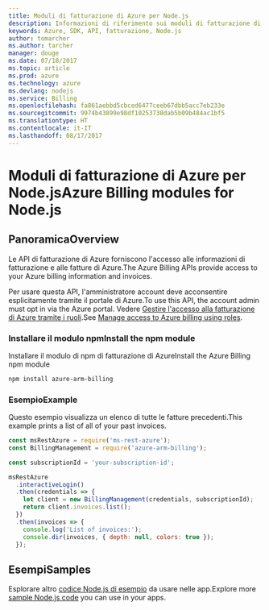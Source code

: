 ```yaml
---
title: Moduli di fatturazione di Azure per Node.js
description: Informazioni di riferimento sui moduli di fatturazione di Azure per Node.js
keywords: Azure, SDK, API, fatturazione, Node.js
author: tomarcher
ms.author: tarcher
manager: douge
ms.date: 07/18/2017
ms.topic: article
ms.prod: azure
ms.technology: azure
ms.devlang: nodejs
ms.service: Billing
ms.openlocfilehash: fa861aebbd5cbced6477ceeb67dbb5acc7eb233e
ms.sourcegitcommit: 9974b43899e98df10253738dab5b09b484ac1bf5
ms.translationtype: HT
ms.contentlocale: it-IT
ms.lasthandoff: 08/17/2017
---
```

# <a name="azure-billing-modules-for-nodejs"></a><span data-ttu-id="d9433-104">Moduli di fatturazione di Azure per Node.js</span><span class="sxs-lookup"><span data-stu-id="d9433-104">Azure Billing modules for Node.js</span></span>

## <a name="overview"></a><span data-ttu-id="d9433-105">Panoramica</span><span class="sxs-lookup"><span data-stu-id="d9433-105">Overview</span></span>
<span data-ttu-id="d9433-106">Le API di fatturazione di Azure forniscono l'accesso alle informazioni di fatturazione e alle fatture di Azure.</span><span class="sxs-lookup"><span data-stu-id="d9433-106">The Azure Billing APIs provide access to your Azure billing information and invoices.</span></span>

<span data-ttu-id="d9433-107">Per usare questa API, l'amministratore account deve acconsentire esplicitamente tramite il portale di Azure.</span><span class="sxs-lookup"><span data-stu-id="d9433-107">To use this API, the account admin must opt in via the Azure portal.</span></span> <span data-ttu-id="d9433-108">Vedere [Gestire l'accesso alla fatturazione di Azure tramite i ruoli](https://docs.microsoft.com/azure/billing/billing-manage-access).</span><span class="sxs-lookup"><span data-stu-id="d9433-108">See [Manage access to Azure billing using roles](https://docs.microsoft.com/azure/billing/billing-manage-access).</span></span>

### <a name="install-the-npm-module"></a><span data-ttu-id="d9433-109">Installare il modulo npm</span><span class="sxs-lookup"><span data-stu-id="d9433-109">Install the npm module</span></span> 

<span data-ttu-id="d9433-110">Installare il modulo di npm di fatturazione di Azure</span><span class="sxs-lookup"><span data-stu-id="d9433-110">Install the Azure Billing npm module</span></span> 

```bash
npm install azure-arm-billing
```
### <a name="example"></a><span data-ttu-id="d9433-111">Esempio</span><span class="sxs-lookup"><span data-stu-id="d9433-111">Example</span></span> 
 
<span data-ttu-id="d9433-112">Questo esempio visualizza un elenco di tutte le fatture precedenti.</span><span class="sxs-lookup"><span data-stu-id="d9433-112">This example prints a list of all of your past invoices.</span></span>
 
```javascript 
const msRestAzure = require('ms-rest-azure');
const BillingManagement = require('azure-arm-billing');

const subscriptionId = 'your-subscription-id';

msRestAzure
  .interactiveLogin()
  .then(credentials => {
    let client = new BillingManagement(credentials, subscriptionId);
    return client.invoices.list();
  })
  .then(invoices => {
    console.log('List of invoices:');
    console.dir(invoices, { depth: null, colors: true });
  });
``` 


## <a name="samples"></a><span data-ttu-id="d9433-113">Esempi</span><span class="sxs-lookup"><span data-stu-id="d9433-113">Samples</span></span>

<span data-ttu-id="d9433-114">Esplorare altro [codice Node.js di esempio](https://azure.microsoft.com/resources/samples/?platform=nodejs) da usare nelle app.</span><span class="sxs-lookup"><span data-stu-id="d9433-114">Explore more [sample Node.js code](https://azure.microsoft.com/resources/samples/?platform=nodejs) you can use in your apps.</span></span>
